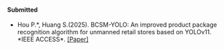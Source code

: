 #### Submitted
- Hou P.*, Huang S.(2025). BCSM-YOLO: An improved product package recognition algorithm for unmanned retail stores based on YOLOv11. \*IEEE ACCESS\*. [[Paper]](https://doi.org/10.1109/ACCESS.2025.3595175 )
